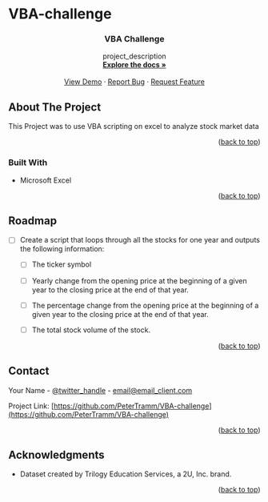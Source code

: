 # VBA-challenge
<!-- Improved compatibility of back to top link: See: https://github.com/othneildrew/Best-README-Template/pull/73 -->
<a name="readme-top"></a>


<h3 align="center">VBA Challenge</h3>

  <p align="center">
    project_description
    <br />
    <a href="https://github.com/github_username/repo_name"><strong>Explore the docs »</strong></a>
    <br />
    <br />
    <a href="https://github.com/github_username/repo_name">View Demo</a>
    ·
    <a href="https://github.com/github_username/repo_name/issues">Report Bug</a>
    ·
    <a href="https://github.com/github_username/repo_name/issues">Request Feature</a>
  </p>

<!-- ABOUT THE PROJECT -->
## About The Project

This Project was to use VBA scripting on excel to analyze stock market data 

<p align="right">(<a href="#readme-top">back to top</a>)</p>



### Built With

* Microsoft Excel

<p align="right">(<a href="#readme-top">back to top</a>)</p>

<!-- ROADMAP -->
## Roadmap

- [ ] Create a script that loops through all the stocks for one year and outputs the following information:

    - [ ] The ticker symbol

    - [ ] Yearly change from the opening price at the beginning of a given year to the closing price at the end of that year.

    - [ ] The percentage change from the opening price at the beginning of a given year to the closing price at the end of that year.

    - [ ] The total stock volume of the stock.

<p align="right">(<a href="#readme-top">back to top</a>)</p>

<!-- CONTACT -->
## Contact

Your Name - [@twitter_handle](https://twitter.com/twitter_handle) - email@email_client.com

Project Link: [https://github.com/PeterTramm/VBA-challenge](https://github.com/PeterTramm/VBA-challenge)

<p align="right">(<a href="#readme-top">back to top</a>)</p>



<!-- ACKNOWLEDGMENTS -->
## Acknowledgments

* Dataset created by Trilogy Education Services, a 2U, Inc. brand.

<p align="right">(<a href="#readme-top">back to top</a>)</p>